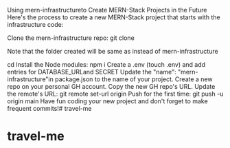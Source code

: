 Using mern-infrastructureto Create MERN-Stack Projects in the Future
Here's the process to create a new MERN-Stack project that starts with the infrastructure code:

Clone the mern-infrastructure repo: git clone <url of mern-infrastructure> <name-of-project>

Note that the folder created will be same as <name-of-project>instead of mern-infrastructure

cd <name-of-project>
Install the Node modules: npm i
Create a .env (touch .env) and add entries for DATABASE_URLand SECRET
Update the "name": "mern-infrastructure"in package.json to the name of your project.
Create a new repo on your personal GH account.
Copy the new GH repo's URL.
Update the remote's URL: git remote set-url origin <paste the copied GH url>
Push for the first time: git push -u origin main
Have fun coding your new project and don't forget to make frequent commits!# travel-me
# travel-me
